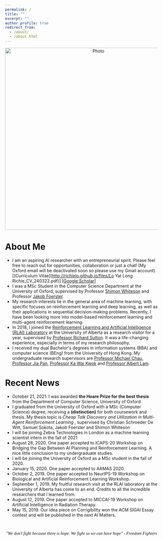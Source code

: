 ```yaml
---
permalink: /
title: ""
excerpt: ""
author_profile: true
redirect_from:
  - /about/
  - /about.html
---
```


<p align="center">
  <img src="https://richielo.github.io/images/hk_bf.gif?raw=true" alt="Photo" style="width: 600px;"/>
</p>

# About Me
* I am an aspiring AI researcher with an entrepreneurial spirit. Please feel free to reach out for opportunities, collaboration or just a chat! (My Oxford email will be deactivated soon so please use my Gmail account)[[Curriculum Vitae](http://richielo.github.io/files/Lo Yat Long Richie_CV_240322.pdf)] [[Google Scholar](https://scholar.google.com/citations?user=qBM2A3kAAAAJ&hl=en)]
* I was a MSc Student in the Computer Science Department at the University of Oxford, supervised by Professor [Shimon Whiteson](https://whirl.cs.ox.ac.uk/) and Professor [Jakob Foerster](https://www.jakobfoerster.com/).
* My research interests lie in the general area of machine learning, with specific focuses on reinforcement learning and deep learning, as well as their applications in sequential decision-making problems. Recently, I have been looking more into model-based reinforcement learning and multi-agent reinforcement learning.
* In 2018, I joined the [Reinforcement Learning and Artificial Intelligence (RLAI) Laboratory](http://rlai.ualberta.ca/) at the University of Alberta as a research visitor for a year, supervised by [Professor Richard Sutton](http://incompleteideas.net/). It was a life-changing experience, especially in terms of my research philosophy.
* I received my dual Bachelor's degrees in information systems (BBA) and computer science (BEng) from the University of Hong Kong. My undergraduate research supervisors are [Professor Michael Chau](https://pweb.fbe.hku.hk/~mchau/), [Professor Jia Pan](https://sites.google.com/site/panjia/), [Professor Ka Wai Kwok](https://web.hku.hk/~kwokkw/) and [Professor Albert Lam](https://www.eee.hku.hk/~ayslam/).

# Recent News
* October 21, 2021. I was awarded <b> the Hoare Prize for the best thesis </b> from the Department of Computer Science, University of Oxford
* I graduated from the University of Oxford with a MSc (Computer Science) degree, receiving a <b>(distinction)</b> for both coursework and thesis. My thesis topic is <i> Cheap Talk Discovery and Utilization in Multi-Agent Reinforcement Learning </i>, supervised by Christian Schroeder De Witt, Samuel Sokota, Jakob Foerster and Shimon Whiteson
* I will be joining Zebra Technologies in London as a machine learning scientist intern in the fall of 2021
* August 28, 2020. One paper accepted to ICAPS-20 Workshop on Bridging the Gap Between AI Planning and Reinforcement Learning. A nice little conclusion to my undergraduate studies.
* I will be joining the University of Oxford as a MSc student in the fall of 2020.
* January 15, 2020. One paper accepted to AAMAS 2020.
* October 2, 2019. One paper accepted to NeurIPS-19 Workshop on Biological and Artificial Reinforcement Learning Workshop.
* September 1, 2019. My fruitful research visit at the RLAI laboratory at the University of Alberta has come to an end. Credits to all the incredible researchers that I learned from.
* August 12, 2019. One paper accepted to MICCAI-19 Workshop on Artificial Intelligence in Radiation Therapy.
* May 15, 2019. Our idea piece on Corrigibility won the ACM SIGAI Essay contest and will be published in the next AI Matters.


<br>
<p align="center" style="font-family:cursive">
<i> "We don't fight because there is hope. We fight so we can have hope" - Freedom Fighters</i>
</p>
